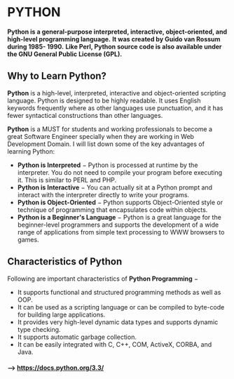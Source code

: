 # PYTHON #

**Python is a general-purpose interpreted, interactive, object-oriented, and high-level programming language.**
**It was created by Guido van Rossum during 1985- 1990.**
**Like Perl, Python source code is also available under the GNU General Public License (GPL).**

## Why to Learn Python? ##
**Python** is a high-level, interpreted, interactive and object-oriented scripting language. Python is designed to be highly readable. It uses English keywords frequently where as other languages use punctuation, and it has fewer syntactical constructions than other languages.

**Python** is a MUST for students and working professionals to become a great Software Engineer specially when they are working in Web Development Domain. I will list down some of the key advantages of learning Python:

- **Python is Interpreted** − Python is processed at runtime by the interpreter. You do not need to compile your program before executing it. This is similar to PERL and PHP.
- **Python is Interactive** − You can actually sit at a Python prompt and interact with the interpreter directly to write your programs.
- **Python is Object-Oriented** − Python supports Object-Oriented style or technique of programming that encapsulates code within objects.
- **Python is a Beginner's Language** − Python is a great language for the beginner-level programmers and supports the development of a wide range of applications from simple text processing to WWW browsers to games.

## Characteristics of Python ##
Following are important characteristics of **Python Programming** −
 - It supports functional and structured programming methods as well as OOP.
 - It can be used as a scripting language or can be compiled to byte-code for building large applications.
 - It provides very high-level dynamic data types and supports dynamic type checking.
 - It supports automatic garbage collection.
 - It can be easily integrated with C, C++, COM, ActiveX, CORBA, and Java.


#### --> https://docs.python.org/3.3/
